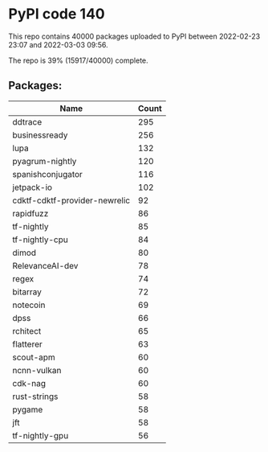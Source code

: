 # PyPI code 140

This repo contains 40000 packages uploaded to PyPI between 
2022-02-23 23:07 and 2022-03-03 09:56.

The repo is 39% (15917/40000) complete.

## Packages:

| Name  | Count |
| ----- | ----- |
| ddtrace | 295 |
| businessready | 256 |
| lupa | 132 |
| pyagrum-nightly | 120 |
| spanishconjugator | 116 |
| jetpack-io | 102 |
| cdktf-cdktf-provider-newrelic | 92 |
| rapidfuzz | 86 |
| tf-nightly | 85 |
| tf-nightly-cpu | 84 |
| dimod | 80 |
| RelevanceAI-dev | 78 |
| regex | 74 |
| bitarray | 72 |
| notecoin | 69 |
| dpss | 66 |
| rchitect | 65 |
| flatterer | 63 |
| scout-apm | 60 |
| ncnn-vulkan | 60 |
| cdk-nag | 60 |
| rust-strings | 58 |
| pygame | 58 |
| jft | 58 |
| tf-nightly-gpu | 56 |


